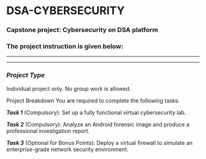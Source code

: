 # DSA-CYBERSECURITY
### Capstone project: Cybersecurity on DSA platform
### The project instruction is given below:
---
---

   ### ***Project Type***
   
   
   
Individual project only. No group work is allowed.

Project Breakdown
You are required to complete the following tasks:

***Task 1*** (Compulsory): Set up a fully functional virtual cybersecurity lab.

***Task 2*** (Compulsory): Analyze an Android forensic image and produce a professional investigation report.

***Task 3*** (Optional for Bonus Points): Deploy a virtual firewall to simulate an enterprise-grade network security environment.



